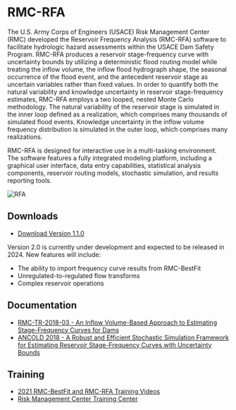 # RMC-RFA

The U.S. Army Corps of Engineers (USACE) Risk Management Center (RMC) developed the Reservoir Frequency Analysis (RMC-RFA) software to facilitate hydrologic hazard assessments within the USACE Dam Safety Program. RMC-RFA produces a reservoir stage-frequency curve with uncertainty bounds by utilizing a deterministic flood routing model while treating the inflow volume, the inflow flood hydrograph shape, the seasonal occurrence of the flood event, and the antecedent reservoir stage as uncertain variables rather than fixed values. In order to quantify both the natural variability and knowledge uncertainty in reservoir stage-frequency estimates, RMC-RFA employs a two looped, nested Monte Carlo methodology. The natural variability of the reservoir stage is simulated in the inner loop defined as a realization, which comprises many thousands of simulated flood events. Knowledge uncertainty in the inflow volume frequency distribution is simulated in the outer loop, which comprises many realizations.

RMC-RFA is designed for interactive use in a multi-tasking environment. The software features a fully integrated modeling platform, including a graphical user interface, data entry capabilities, statistical analysis components, reservoir routing models, stochastic simulation, and results reporting tools.

![RFA](https://user-images.githubusercontent.com/123974306/232250351-5aabe7fb-a25e-4657-b9ba-d2baec168382.png)

## Downloads
* [Download Version 1.1.0](https://github.com/USArmy-Corps-of-Engineers-RMC/RMC-RFA/blob/41a2cd36ddce1573ba00f1bbbcde0f57d9e1d96b/RMC-RFA%20Version%201.1.0.zip)

Version 2.0 is currently under development and expected to be released in 2024. New features will include:
* The ability to import frequency curve results from RMC-BestFit
* Unregulated-to-regulated flow transforms
* Complex reservoir operations

## Documentation
* [RMC-TR-2018-03 - An Inflow Volume-Based Approach to Estimating Stage-Frequency Curves for Dams](https://github.com/USACE-RMC/RMC-RFA/files/11240496/RMC-TR-2018-03.-.SQRA.HHA.Methodology.-.Stage-Frequency.pdf)
* [ANCOLD 2018 - A Robust and Efficient Stochastic Simulation Framework for Estimating Reservoir Stage-Frequency Curves with Uncertainty Bounds](https://github.com/USACE-RMC/RMC-RFA/files/11240499/ANCOLD.2018.-.Stochastic.simulation.framework.-.HadenSmith.-.9-12-18.pdf)

## Training
* [2021 RMC-BestFit and RMC-RFA Training Videos](https://www.youtube.com/playlist?list=PLEIlpoX-ZknTLKrNq7qeVrCIxT_QtLLSF)
* [Risk Management Center Training Center](https://www.rmc.usace.army.mil/Training/)
